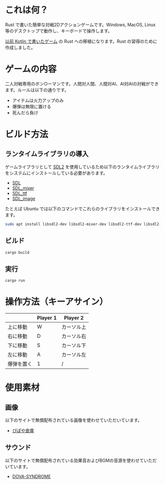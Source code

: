 # これは何？
Rust で書いた簡単な対戦2Dアクションゲームです。Windows, MacOS, Linux 等のデスクトップで動作し、キーボードで操作します。

[以前 Kotlin で書いたゲーム](https://github.com/ishihatta/kotlin-bomber/) の Rust への移植になります。Rust の習得のために作成しました。

# ゲームの内容
二人対戦専用のボン○ーマンです。人間対人間、人間対AI、AI対AIの対戦ができます。ルールは以下の通りです。

* アイテムは火力アップのみ
* 爆弾は無限に置ける
* 死んだら負け

# ビルド方法
## ランタイムライブラリの導入
ゲームライブラリとして [SDL2](https://www.libsdl.org/) を使用しているため以下のランタイムライブラリをシステムにインストールしている必要があります。

* [SDL](https://github.com/libsdl-org/SDL)
* [SDL_mixer](https://github.com/libsdl-org/SDL_mixer)
* [SDL_ttf](https://github.com/libsdl-org/SDL_ttf)
* [SDL_image](https://github.com/libsdl-org/SDL_image)

たとえば Ubuntu では以下のコマンドでこれらのライブラリをインストールできます。

```sh
sudo apt install libsdl2-dev libsdl2-mixer-dev libsdl2-ttf-dev libsdl2-image-dev
```

## ビルド

```sh
cargo build
```

## 実行

```sh
cargo run
```

# 操作方法（キーアサイン）

|       | Player 1 | Player 2 |
|-------|----------|----------|
| 上に移動  | W        | カーソル上    |
| 右に移動  | D        | カーソル右    |
| 下に移動  | S        | カーソル下    |
| 左に移動  | A        | カーソル左    |
| 爆弾を置く | 1        | /        |

# 使用素材
## 画像
以下のサイトで無償配布されている画像を使わせていただいています。

* [ぴぽや倉庫](https://pipoya.net/sozai/)

## サウンド
以下のサイトで無償配布されている効果音およびBGMの音源を使わせていただいています。

* [DOVA-SYNDROME](https://dova-s.jp/)
